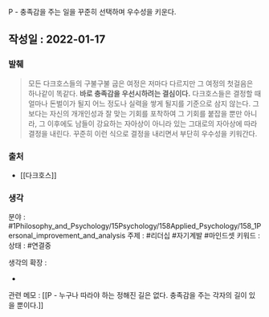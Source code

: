 P - 충족감을 주는 일을 꾸준히 선택하며 우수성을 키운다.

작성일 : 2022-01-17 
----
### 발췌
>모든 다크호스들의 구불구불 굽은 여정은 저마다 다르지만 그 여정의 첫걸음은 하나같이 똑같다. **바로 충족감을 우선시하려는 결심이다.** 다크호스들은 결정할 때 얼마나 돈벌이가 될지 어느 정도나 실력을 쌓게 될지를 기준으로 삼지 않는다. 그보다는 자신의 개개인성과 잘 맞는 기회를 포착하여 그 기회를 붙잡을 뿐만 아니라, 그 이후에도 남들이 강요하는 자아상이 아니라 있는 그대로의 자아상에 따라 결정을 내린다. 꾸준히 이런 식으로 결정을 내리면서 부단히 우수성을 키워간다.
### 출처
- [[다크호스]]

### 생각

분야 : #1Philosophy_and_Psychology/15Psychology/158Applied_Psychology/158_1Personal_improvement_and_analysis
주제 : #리더십 #자기계발 #마인드셋 
키워드 : 
상태 : #연결중

생각의 확장 :

- 

관련 메모 : 
[[P - 누구나 따라야 하는 정해진 길은 없다. 충족감을 주는 각자의 길이 있을 뿐이다.]]